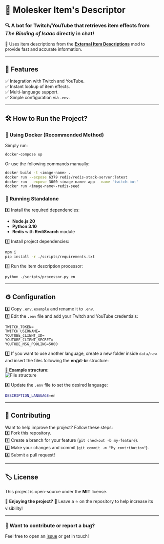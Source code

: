 # 🎯 Molesker Item's Descriptor  

### 🔍 A bot for Twitch/YouTube that retrieves item effects from *The Binding of Isaac* directly in chat!  

🚀 Uses item descriptions from the **[External Item Descriptions](https://github.com/wofsauge/External-Item-Descriptions)** mod to provide fast and accurate information.  

---

## 📌 **Features**
✅ Integration with Twitch and YouTube.  
✅ Instant lookup of item effects.  
✅ Multi-language support.  
✅ Simple configuration via `.env`.  

---

## 🛠 **How to Run the Project?**  

### 🔹 **Using Docker** (Recommended Method)  
Simply run:  
```sh
docker-compose up
```
Or use the following commands manually:  
```sh
docker build -t <image-name> .
docker run --expose 6379 redis/redis-stack-server:latest
docker run --expose 3000 <image-name>-app --name 'twitch-bot'
docker run <image-name>-redis-seed
```

### 🔹 **Running Standalone**  
1️⃣ Install the required dependencies:  
- **Node.js 20**  
- **Python 3.10**  
- **Redis** with **RediSearch** module  

2️⃣ Install project dependencies:  
```sh
npm i
pip install -r ./scripts/requirements.txt
```

3️⃣ Run the item description processor:  
```sh
python ./scripts/processor.py en
```

---

## ⚙ **Configuration**  
1️⃣ Copy `.env.example` and rename it to `.env`.  
2️⃣ Edit the `.env` file and add your Twitch and YouTube credentials:  

```env
TWITCH_TOKEN=
TWITCH_USERNAME=
YOUTUBE_CLIENT_ID=
YOUTUBE_CLIENT_SECRET=
YOUTUBE_MSG_POOLING=5000
```

3️⃣ If you want to use another language, create a new folder inside `data/raw` and insert the files following the **en/pt-br** structure:  

📂 **Example structure**:  
![File structure](https://github.com/wesleyholiveira/item-descriptor-bot/assets/2742138/b033968d-1afe-44fa-8def-fe3fe7892ef1)  

4️⃣ Update the `.env` file to set the desired language:  
```sh
DESCRIPTION_LANGUAGE=en
```

---

## 🚀 **Contributing**  
Want to help improve the project? Follow these steps:  
1️⃣ Fork this repository.  
2️⃣ Create a branch for your feature (`git checkout -b my-feature`).  
3️⃣ Make your changes and commit (`git commit -m "My contribution"`).  
4️⃣ Submit a pull request!  

---

## 🏷 **License**  
This project is open-source under the **MIT** license.  

📌 **Enjoying the project?** 🌟 Leave a ⭐ on the repository to help increase its visibility!  

---

### 🔎 **Want to contribute or report a bug?**  
Feel free to open an [issue](https://github.com/wesleyholiveira/item-descriptor-bot/issues) or get in touch!  
